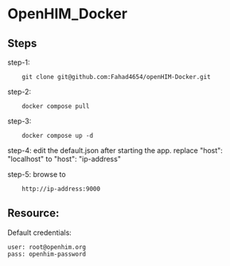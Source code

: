 # OpenHIM_Docker


## Steps

step-1:

        git clone git@github.com:Fahad4654/openHIM-Docker.git

step-2: 

        docker compose pull

step-3:

        docker compose up -d

step-4: edit the default.json after starting the app.
        replace "host": "localhost"
        to "host": "ip-address"

step-5: browse to 

        http://ip-address:9000


## Resource: 
Default credentials:

    user: root@openhim.org
    pass: openhim-password